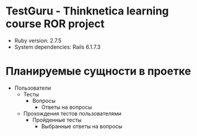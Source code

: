 # TestGuru - Thinknetica learning course ROR project

* Ruby version: 2.7.5
* System dependencies: Rails 6.1.7.3

# Планируемые сущности в проетке

* Пользователи
    * Тесты
        * Вопросы
            * Ответы на вопросы
    * Прохождения тестов пользователями
        * Пройденные тесты
            * Выбранные ответы на вопросы

